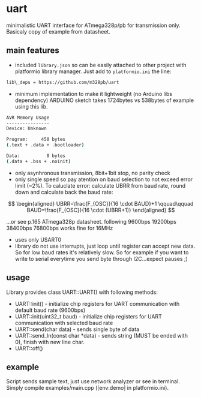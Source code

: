 # uart

minimalistic UART interface for ATmega328p/pb for transmission only. Basicaly
copy of example from datasheet.

## main features

- included `library.json` so can be easily attached to other project with
platformio library manager. Just add to `platformio.ini` the line:

```bash
lib\_deps = https://github.com/m328pb/uart
```

- minimum implementation to make it lightweight (no Arduino libs dependency)
ARDUINO sketch takes 1724bytes vs 538bytes of example using this lib.

```bash
AVR Memory Usage
----------------
Device: Unknown

Program:     450 bytes
(.text + .data + .bootloader)

Data:          0 bytes
(.data + .bss + .noinit)
```

- only asynhronous transmission, 8bit+1bit stop, no parity check
- only single speed so pay atention on baud selection to not exceed
error limit (~2%). To caluclate error: calculate UBRR from baud rate,
round down and calculate back the baud rate:

$$
\begin{aligned}
UBRR=\frac{F_{OSC}}{16 \cdot BAUD}+1
\qquad\qquad
BAUD=\frac{F_{OSC}}{16 \cdot (UBRR+1)}
\end{aligned}
$$

...or see p.165 ATmega328p datasheet.
following 9600bps 19200bps 38400bps 76800bps works fine for 16MHz

- uses only USART0
- library do not use interrupts, just loop until register can accept new data.
So for low baud rates it's relatively slow. So for example if you want to write
to serial everytime you send byte through I2C...expect pauses ;)

## usage

Library provides class UART::UART() with following methods:

- UART::init() - initialize chip registers for UART communication with default
baud rate (9600bps)
- UART::init(uint32_t baud) - initialize chip registers for UART communication
with selected baud rate
- UART::send(char data) - sends single byte of data
- UART::send_ln(const char *data) - sends string (MUST be ended with 0), finish
with new line char.
- UART::off()

## example

Script sends sample text, just use network analyzer or see in terminal. Simply
compile examples/main.cpp ([env:demo] in platformio.ini).

